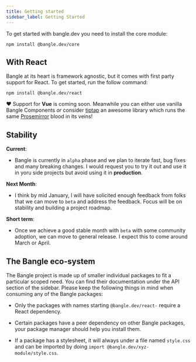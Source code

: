 ```yaml
---
title: Getting started
sidebar_label: Getting Started
---
```


To get started with bangle.dev you need to install the core module:

```
npm install @bangle.dev/core
```

## With React

Bangle at its heart is framework agnostic, but it comes with first party support for React. To get started, run the follow command:

```
npm install @bangle.dev/react
```

:heart: Support for **Vue** is coming soon. Meanwhile you can either use vanilla Bangle Components _or_ consider [tiptap](https://github.com/ueberdosis/tiptap) an awesome library which runs the same [Prosemirror](https://prosemirror.net) blood in its veins!

## Stability

**Current**:

- Bangle is currently in `alpha` phase and we plan to iterate fast, bug fixes and many breaking changes. I would request you to try it out and use it in yoru side projects but avoid using it in **production**.

**Next Month**:

- I think by mid January, I will have solicited enough feedback from folks that we can move to `beta` and address the feedback. Focus will be on stability and building a project roadmap.

**Short term**:

- Once we achieve a good stable month with `beta` with some community adoption, we can move to general release. I expect this to come around March or April.

## The Bangle eco-system

The Bangle project is made up of smaller individual packages to fit a particular scoped need. You can find their documentation under the API section of the sidebar. Please keep the following things in mind when consuming any of the Bangle packages:

- Only the packages with names starting `@bangle.dev/react-` require a React dependency.

- Certain packages have a peer dependency on other Bangle packages, your package manager should help you install them.

- If a package has a stylesheet, it will always under a file named `style.css` and can be imported by doing `import @bangle.dev/xyz-module/style.css`.
